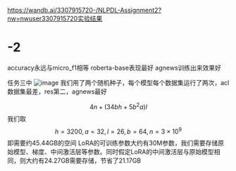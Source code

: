 https://wandb.ai/3307915720-/NLPDL-Assignment2?nw=nwuser3307915720实验结果
# -2
accuracy永远与micro_f1相等
roberta-base表现最好
agnews训练出来效果好

任务三中
![image](https://github.com/user-attachments/assets/489c9af3-c863-4598-b125-8da26a89c7c5)
我们用了两个随机种子，每个模型每个数据集运行了两次，acl数据集最差，res第二，agnews最好


$$ 4n+(34bh+5b^2a)l $$ 我们取 $$ h=3200, a=32, l=26, b=64, n=3\times 10^9 $$ 即需要约45.44GB的空间
LoRA的可训练参数大约有30M参数，我们需要存储原始模型、梯度、中间激活层等参数。同时假定LoRA的中间激活层与原始模型相同，则大约有24.27GB需要存储，节省了21.17GB
